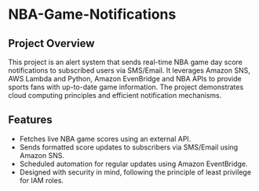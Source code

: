 # NBA-Game-Notifications

## Project Overview
This project is an alert system that sends real-time NBA game day score notifications to subscribed users via SMS/Email. It leverages Amazon SNS, AWS Lambda and Python, Amazon EvenBridge and NBA APIs to provide sports fans with up-to-date game information. The project demonstrates cloud computing principles and efficient notification mechanisms.
## Features
* Fetches live NBA game scores using an external API.
* Sends formatted score updates to subscribers via SMS/Email using Amazon SNS.
* Scheduled automation for regular updates using Amazon EventBridge.
* Designed with security in mind, following the principle of least privilege for IAM roles.
